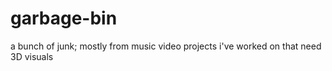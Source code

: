 # garbage-bin
a bunch of junk; mostly from music video projects i've worked on that need 3D visuals
